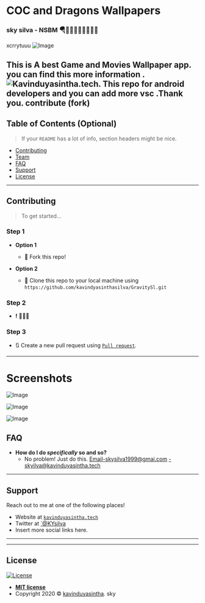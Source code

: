 # COC and Dragons Wallpapers
### sky silva - NSBM 🪂👨🏾‍🎓👨🏽‍💻🤘🏻
xcrrytuuu
![Image](https://github.com/kavindyasinthasilva/GravitySl/blob/master/Images/w.png)

This is A  best Game and Movies Wallpaper app. you can find this more information .![Kavinduyasintha.tech](http://www.kavinduyasintha.tech/).
This repo for android developers and you can add more vsc .Thank you. contribute  (fork)
---

## Table of Contents (Optional)

> If your `README` has a lot of info, section headers might be nice.

- [Contributing](#contributing)
- [Team](#team)
- [FAQ](#faq)
- [Support](#support)
- [License](#license)


---


## Contributing

> To get started...

### Step 1

- **Option 1**
    - 🍴 Fork this repo!

- **Option 2**
    - 👯 Clone this repo to your local machine using `https://github.com/kavindyasinthasilva/GravitySl.git`

### Step 2

- **!** 🔨🔨🔨

### Step 3

- 🔃 Create a new pull request using <a href="https://github.com/kavindyasinthasilva/GravitySl" target="_blank">`Pull request`</a>.

---


# Screenshots

![Image](https://github.com/kavindyasinthasilva/GravitySl/blob/master/Images/sky4.jpg)

![Image](https://github.com/kavindyasinthasilva/GravitySl/blob/master/Images/sky1.jpg)

![Image](https://github.com/kavindyasinthasilva/GravitySl/blob/master/Images/coc.jpg)

## FAQ

- **How do I do *specifically* so and so?**
    - No problem! Just do this.
    Email-skysilva1999@gmai.com
    -skyilva@kavinduyasintha.tech

---

## Support

Reach out to me at one of the following places!

- Website at <a href="http://www.kavinduyasintha.tech/" target="_blank">`kavinduyasintha.tech`</a>
- Twitter at <a href="" target="_blank">`@KYsilva</a>
- Insert more social links here.

---


---

## License

[![License](http://img.shields.io/:license-mit-blue.svg?style=flat-square)](http://badges.mit-license.org)

- **[MIT license]()**
- Copyright 2020 © <a href="http://kavinduyasintha.tech" target="_blank">kavinduyasintha</a>.
sky
